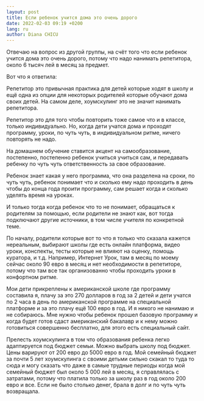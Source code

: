 ```yaml
---
layout: post
title: Если ребенок учится дома это очень дорого
date: 2022-02-03 09:19 +0200
lang: ru
author: Diana CHICU
---
```


Отвечаю на вопрос из другой группы, на счёт того что если ребенок учится дома это очень дорого, потому что надо нанимать репетитора, около 6 тысяч лей в месяц за предмет.

Вот что я ответила:

Репетитор это привычная практика для детей которые ходят в школу и ещё одна из опции для некоторых родителей которые обучают дома своих детей. На самом деле, хоумскулинг это не значит нанимать репетитора.

Репетитор это для того чтобы повторить тоже самое что и в классе, только индивидуально. Но, когда дети учатся дома и проходят программу, уроки, по чуть чуть, в индивидуальном ритме, ничего повторять не надо.

На домашнем обучение ставится акцент на самообразование,  постепенно, постепенно ребенок учиться учиться сам, и передавать ребенку по чуть чуть ответственность за свое образование.

Ребенок знает какая у него программа, что она разделена на сроки, по чуть чуть, ребенок понимает что и сколько ему надо проходить в день чтобы до конца года проити программу, сам решает когда и сколько уделять время на уроках.

И только тогда когда ребенок что то не понимает, обращаться к родителям за помощью, если родители не знают как, вот тогда подключают другие источники, в том числе учителя по конкретной теме.

По началу, родители которые вот то что я только что сказала кажется нереальным, выбирают школы где есть онлайн платформа, видео уроки, конспекты, тесты которые не влияют на оценку, помощь куратора, и т.д. Например, Интернет Урок, там в месяц по моему сейчас около 90 евро в месяц и нет необходимости в репетиторе, потому что там все так организованно чтобы проходить уроки в конфортном ритме.

Мои дети прикреплены к американской школе где программу составила я, плачу за это 270 долларов в год за 2 детей и дети учатся по 2 часа в день по американской программе на специальной платформе и за это плачу ещё 100 евро в год. И я никого не нанимаю и не собираюсь. Мне нужно чтобы ребенок прошел базовую программу и когда будет готов сдаст американский бакалавр и к нему можно готовиться совершенно бесплатно, для этого есть специальный сайт.

Прелесть хоумскулинга в том что образования ребенка легко адаптируется под бюджет семьи. Можно выбрать школу под бюджет. Цены варируют от 200 евро до 5000 евро в год. Мой семейный бюджет за почти 5 лет хоумскулинга с своими детьми сильно скакал то туда то сюда и могу сказать что даже в самые трудные периоды когда мой семейный бюджет был около 5 000 лей в месяц, я справлялась с затратами, потому что платила только за школу раз в год около 200 евро и все. Если не было столько денег, брала в долг и по чуть чуть возвращала.
